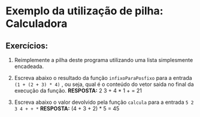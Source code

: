 # Exemplo da utilização de pilha: Calculadora 

## Exercícios:

1. Reimplemente a pilha deste programa utilizando uma lista simplesmente encadeada.

2. Escreva abaixo o resultado da função `infixoParaPosfixo` para a entrada `(1 + (2 + 3) * 4)` , ou seja, qual é o conteúdo do vetor saida no final da execução da função. **RESPOSTA:**  2 3 + 4 * 1 +   = 21

3. Escreva abaixo o valor devolvido pela função `calcula` para a entrada `5 2 3 4 + + *` **RESPOSTA:**  (4 + 3 + 2) * 5 = 45


